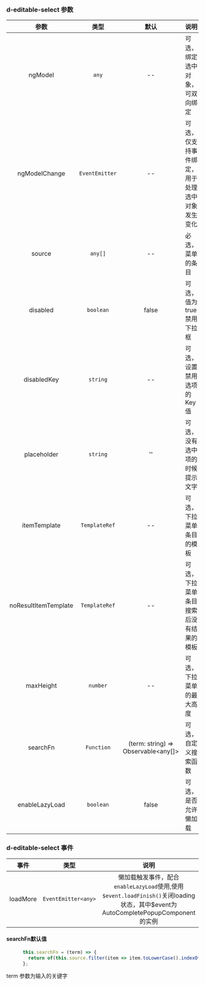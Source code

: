 
### d-editable-select 参数

| 参数 | 类型 | 默认 | 说明 |
| :---: | :---: | :---: | :---|
| ngModel               | `any`          | --          | 可选，绑定选中对象，可双向绑定                           |
| ngModelChange         | `EventEmitter` | --          | 可选，仅支持事件绑定，用于处理选中对象发生变化            |
| source                | `any[]`        | --         | 必选，菜单的条目                                    |
| disabled              | `boolean`      | false           | 可选，值为true禁用下拉框                                |
| disabledKey              | `string`      | --           | 可选，设置禁用选项的Key值                                |
| placeholder           | `string`       | ''              | 可选，没有选中项的时候提示文字                           |
| itemTemplate          | `TemplateRef`  | --            | 可选，下拉菜单条目的模板                                 |
| noResultItemTemplate  | `TemplateRef`  | --            | 可选，下拉菜单条目搜索后没有结果的模板                    |
| maxHeight             | `number`       | --            | 可选，下拉菜单的最大高度                                 |
| searchFn              | `Function`      | (term: string) => Observable<any[]> | 可选，自定义搜索函数|
| enableLazyLoad              | `boolean`      | false | 可选，是否允许懒加载  |

### d-editable-select 事件

| 事件                 | 类型         |   说明                          |
| :-------------------: | :----------: | :----------------------------: |
| loadMore           |    `EventEmitter<any>`     | 懒加载触发事件，配合`enableLazyLoad`使用,使用`$event.loadFinish()`关闭loading状态，其中$event为AutoCompletePopupComponent的实例  |

#### searchFn默认值

``` javascript
      this.searchFn = (term) => {
        return of(this.source.filter(item => item.toLowerCase().indexOf(term.toLowerCase()) !== -1));
      };
```

term 参数为输入的关键字
